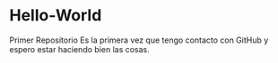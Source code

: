 # Hello-World
Primer Repositorio
Es la primera vez que tengo contacto con GitHub y espero estar haciendo bien las cosas.
